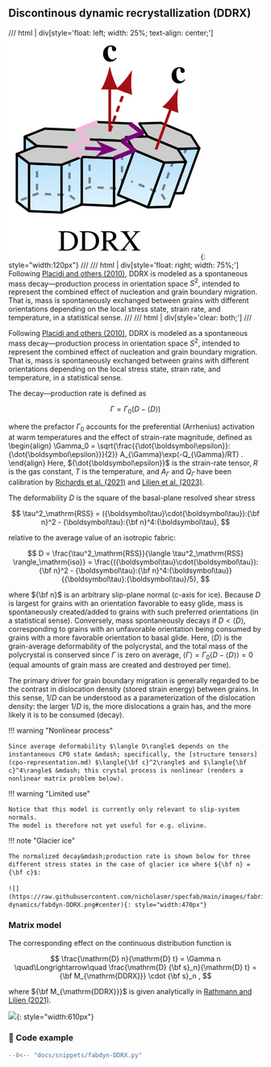 ## Discontinous dynamic recrystallization (DDRX) 

/// html | div[style='float: left; width: 25%; text-align: center;']
![](https://raw.githubusercontent.com/nicholasmr/specfab/main/images/tranisotropic/iceproc-DDRX.png){: style="width:120px"}
///
/// html | div[style='float: right; width: 75%;']
Following [Placidi and others (2010)](https://doi.org/10.1007/s00161-009-0126-0), DDRX is modeled as a spontaneous mass decay&mdash;production process in orientation space $S^2$, intended to represent the combined effect of nucleation and grain boundary migration. 
That is, mass is spontaneously exchanged between grains with different orientations depending on the local stress state, strain rate, and temperature, in a statistical sense. 
///
/// html | div[style='clear: both;']
///


Following [Placidi and others (2010)](https://doi.org/10.1007/s00161-009-0126-0), DDRX is modeled as a spontaneous mass decay&mdash;production process in orientation space $S^2$, intended to represent the combined effect of nucleation and grain boundary migration. 
That is, mass is spontaneously exchanged between grains with different orientations depending on the local stress state, strain rate, and temperature, in a statistical sense. 

The decay&mdash;production rate is defined as

$$
\Gamma = \Gamma_0\left(D- {\langle} D {\rangle}\right) 
$$

where the  prefactor $\Gamma_0$ accounts for the preferential (Arrhenius) activation at warm temperatures and the effect of strain-rate magnitude, defined as
\begin{align}
\Gamma_0 = \sqrt{\frac{{\dot{\boldsymbol\epsilon}}:{\dot{\boldsymbol\epsilon}}}{2}} A_{\Gamma}\exp(-Q_{\Gamma}/RT)
.
\end{align}
Here, ${\dot{\boldsymbol\epsilon}}$ is the strain-rate tensor, $R$ is the gas constant, $T$ is the temperature, and $A_{\Gamma}$ and $Q_{\Gamma}$ have been calibration by [Richards et al. (2021)](https://doi.org/10.1016/j.epsl.2020.116718) and [Lilien et al. (2023)](https://doi.org/10.1017/jog.2023.78). 

The deformability $D$ is the square of the basal-plane resolved shear stress

$$
\tau^2_\mathrm{RSS} = ({\boldsymbol\tau}\cdot{\boldsymbol\tau}):{\bf n}^2 - {\boldsymbol\tau}:{\bf n}^4:{\boldsymbol\tau},
$$

relative to the average value of an isotropic fabric:

$$
D = \frac{\tau^2_\mathrm{RSS}}{\langle \tau^2_\mathrm{RSS} \rangle_\mathrm{iso}} = \frac{({\boldsymbol\tau}\cdot{\boldsymbol\tau}):{\bf n}^2 - {\boldsymbol\tau}:{\bf n}^4:{\boldsymbol\tau}}{{\boldsymbol\tau}:{\boldsymbol\tau}/5},
$$

where ${\bf n}$ is an arbitrary slip-plane normal ($c$-axis for ice). 
Because $D$ is largest for grains with an orientation favorable to easy glide, mass is spontaneously created/added to grains with such preferred orientations (in a statistical sense).
Conversely, mass spontaneously decays if $D<{\langle} D {\rangle}$, corresponding to grains with an unfavorable orientation being consumed by grains with a more favorable orientation to basal glide. 
Here, ${\langle} D {\rangle}$ is the grain-average deformability of the polycrystal, and the total mass of the polycrystal is conserved since $\Gamma$ is zero on average, $\langle\Gamma\rangle=\Gamma_0\langle D-\langle D\rangle\rangle=0$ (equal amounts of grain mass are created and destroyed per time).

The primary driver for grain boundary migration is generally regarded to be the contrast in dislocation density (stored strain energy) between grains. 
In this sense, $1/D$ can be understood as a parameterization of the dislocation density: the larger $1/D$ is, the more dislocations a grain has, and the more likely it is to be consumed (decay).

!!! warning "Nonlinear process"

    Since average deformability $\langle D\rangle$ depends on the instantaneous CPO state &mdash; specifically, the [structure tensors](cpo-representation.md) $\langle{\bf c}^2\rangle$ and $\langle{\bf c}^4\rangle$ &mdash; this crystal process is nonlinear (renders a nonlinear matrix problem below).

!!! warning "Limited use"

    Notice that this model is currently only relevant to slip-system normals. 
    The model is therefore not yet useful for e.g. olivine. 

!!! note "Glacier ice"

    The normalized decay&mdash;production rate is shown below for three different stress states in the case of glacier ice where ${\bf n} = {\bf c}$:

    ![](https://raw.githubusercontent.com/nicholasmr/specfab/main/images/fabric-dynamics/fabdyn-DDRX.png#center){: style="width:470px"}

### Matrix model 

The corresponding effect on the continuous distribution function is 

$$ 
\frac{\mathrm{D} n}{\mathrm{D} t} = \Gamma n 
\quad\Longrightarrow\quad
\frac{\mathrm{D} {\bf s}_n}{\mathrm{D} t} = {\bf M_{\mathrm{DDRX}}} \cdot {\bf s}_n ,
$$

where ${\bf M_{\mathrm{DDRX}}}$ is given analytically in [Rathmann and Lilien (2021)](https://doi.org/10.1017/jog.2021.88).

![](https://raw.githubusercontent.com/nicholasmr/specfab/main/demo/fabric-evolution/animation-DDRX.gif){: style="width:610px"}

### 📝 Code example

```python
--8<-- "docs/snippets/fabdyn-DDRX.py"
```


